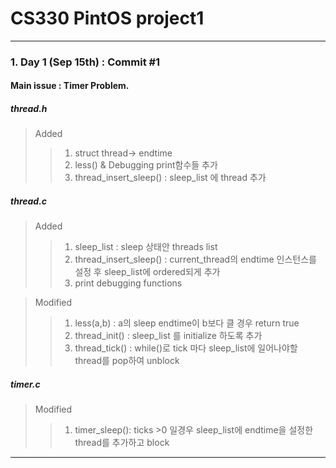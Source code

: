 CS330 PintOS project1
====================

----
### 1. Day 1  (Sep 15th) : Commit #1 
#### Main issue : Timer Problem.  
#####    thread.h
>   Added
>   >   1.  struct thread-> endtime   
>   >   2.  less() & Debugging print함수들 추가  
>   >   3.  thread_insert_sleep() : sleep_list 에 thread 추가   
#####    thread.c
>   Added
>   >   1.  sleep_list : sleep 상태안 threads list
>   >   2.  thread_insert_sleep() : current_thread의 endtime 인스턴스를 설정 후 sleep_list에 ordered되게 추가 
>   >   3.  print debugging functions      

>   Modified
>   >   1.  less(a,b) : a의 sleep endtime이 b보다 클 경우 return true  
>   >   2.  thread_init() : sleep_list 를 initialize 하도록 추가  
>   >   3.  thread_tick() : while()로 tick 마다 sleep_list에 일어나야할 thread를 pop하여 unblock    
#####    timer.c    
>   Modified    
>    >  1.  timer_sleep():  ticks >0 일경우 sleep_list에 endtime을 설정한 thread를 추가하고 block    

----
